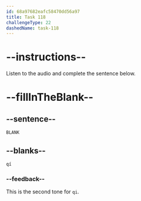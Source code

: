```yaml
---
id: 68a97682eafc58470dd56a97
title: Task 118
challengeType: 22
dashedName: task-118
---
```


<!-- (Audio) A: qí -->

# --instructions--

Listen to the audio and complete the sentence below.

# --fillInTheBlank--

## --sentence--

`BLANK`

## --blanks--

`qí`

### --feedback--

This is the second tone for `qi`.
